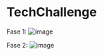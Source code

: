 # TechChallenge

Fase 1:
![image](https://github.com/tiagoalmeidadarosa/TechChallenge_Fase01/assets/20598266/a8abb381-8717-49bf-93d5-60f6697a4529)

Fase 2:
![image](https://github.com/tiagoalmeidadarosa/TechChallenge_Fase01/assets/20598266/adbe80ba-8837-4fcd-b92a-7b09d2483d97)

